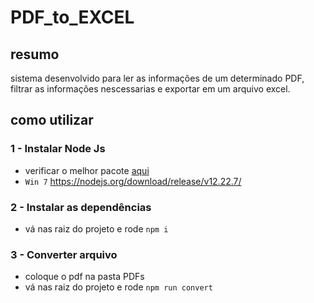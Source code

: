 # PDF_to_EXCEL

## resumo

sistema desenvolvido para ler as informações de um determinado PDF, filtrar as informações nescessarias e exportar em um arquivo excel.

## como utilizar

### 1 - Instalar Node Js

   - verificar o melhor pacote [aqui](https://nodejs.org/)
   - `Win 7` https://nodejs.org/download/release/v12.22.7/

### 2 - Instalar as dependências 

   - vá nas raiz do projeto e rode `npm i`

### 3 - Converter arquivo

   - coloque o pdf na pasta PDFs
   -  vá nas raiz do projeto e rode `npm run convert`
